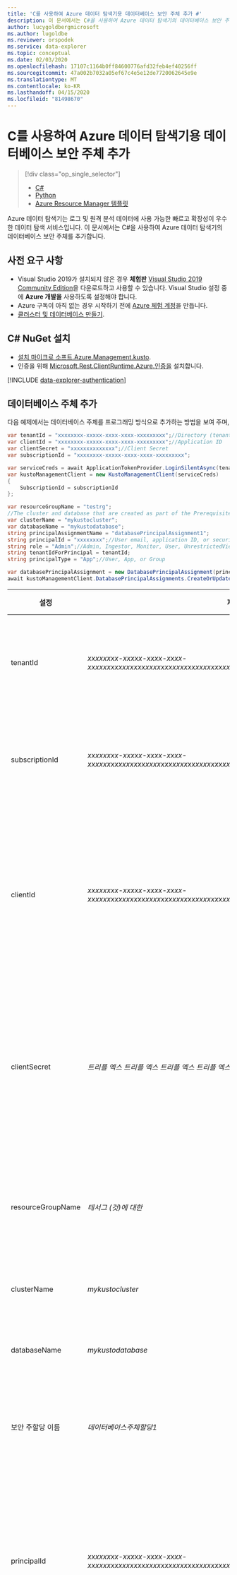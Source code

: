```yaml
---
title: 'C를 사용하여 Azure 데이터 탐색기용 데이터베이스 보안 주체 추가 #'
description: 이 문서에서는 C#을 사용하여 Azure 데이터 탐색기의 데이터베이스 보안 주체를 추가하는 방법을 알아봅니다.
author: lucygoldbergmicrosoft
ms.author: lugoldbe
ms.reviewer: orspodek
ms.service: data-explorer
ms.topic: conceptual
ms.date: 02/03/2020
ms.openlocfilehash: 17107c1164b0ff84600776afd32feb4ef40256ff
ms.sourcegitcommit: 47a002b7032a05ef67c4e5e12de7720062645e9e
ms.translationtype: MT
ms.contentlocale: ko-KR
ms.lasthandoff: 04/15/2020
ms.locfileid: "81498670"
---
```

# <a name="add-database-principals-for-azure-data-explorer-by-using-c"></a>C를 사용하여 Azure 데이터 탐색기용 데이터베이스 보안 주체 추가 #

> [!div class="op_single_selector"]
> * [C#](database-principal-csharp.md)
> * [Python](database-principal-python.md)
> * [Azure Resource Manager 템플릿](database-principal-resource-manager.md)

Azure 데이터 탐색기는 로그 및 원격 분석 데이터에 사용 가능한 빠르고 확장성이 우수한 데이터 탐색 서비스입니다. 이 문서에서는 C#을 사용하여 Azure 데이터 탐색기의 데이터베이스 보안 주체를 추가합니다.

## <a name="prerequisites"></a>사전 요구 사항

* Visual Studio 2019가 설치되지 않은 경우 **체험판** [Visual Studio 2019 Community Edition](https://www.visualstudio.com/downloads/)을 다운로드하고 사용할 수 있습니다. Visual Studio 설정 중에 **Azure 개발을** 사용하도록 설정해야 합니다.
* Azure 구독이 아직 없는 경우 시작하기 전에 [Azure 체험 계정](https://azure.microsoft.com/free/)을 만듭니다.
* [클러스터 및 데이터베이스 만들기](create-cluster-database-csharp.md).

## <a name="install-c-nuget"></a>C# NuGet 설치

* [설치 마이크로 소프트.Azure.Management.kusto](https://www.nuget.org/packages/Microsoft.Azure.Management.Kusto/).
* 인증을 위해 [Microsoft.Rest.ClientRuntime.Azure.인증을](https://www.nuget.org/packages/Microsoft.Rest.ClientRuntime.Azure.Authentication) 설치합니다.

[!INCLUDE [data-explorer-authentication](includes/data-explorer-authentication.md)]

## <a name="add-a-database-principal"></a>데이터베이스 주체 추가

다음 예제에서는 데이터베이스 주체를 프로그래밍 방식으로 추가하는 방법을 보여 주며,

```csharp
var tenantId = "xxxxxxxx-xxxxx-xxxx-xxxx-xxxxxxxxx";//Directory (tenant) ID
var clientId = "xxxxxxxx-xxxxx-xxxx-xxxx-xxxxxxxxx";//Application ID
var clientSecret = "xxxxxxxxxxxxxx";//Client Secret
var subscriptionId = "xxxxxxxx-xxxxx-xxxx-xxxx-xxxxxxxxx";

var serviceCreds = await ApplicationTokenProvider.LoginSilentAsync(tenantId, clientId, clientSecret);
var kustoManagementClient = new KustoManagementClient(serviceCreds)
{
    SubscriptionId = subscriptionId
};

var resourceGroupName = "testrg";
//The cluster and database that are created as part of the Prerequisites
var clusterName = "mykustocluster";
var databaseName = "mykustodatabase";
string principalAssignmentName = "databasePrincipalAssignment1";
string principalId = "xxxxxxxx";//User email, application ID, or security group name
string role = "Admin";//Admin, Ingestor, Monitor, User, UnrestrictedViewers, Viewer
string tenantIdForPrincipal = tenantId;
string principalType = "App";//User, App, or Group

var databasePrincipalAssignment = new DatabasePrincipalAssignment(principalId, role, principalType, tenantId: tenantIdForPrincipal);
await kustoManagementClient.DatabasePrincipalAssignments.CreateOrUpdateAsync(resourceGroupName, clusterName, databaseName, principalAssignmentName, databasePrincipalAssignment);
```

|**설정** | **제안 값** | **필드 설명**|
|---|---|---|
| tenantId | *xxxxxxxx-xxxxx-xxxx-xxxx-xxxxxxxxxxxxxxxxxxxxxxxxxxxxxxxxxxxxxxxxxxxxxxxxxxxxxxxxxxxxxxxxxxxxxxxxxxxxxx* | 테넌트 ID 디렉터리 ID라고도 합니다.|
| subscriptionId | *xxxxxxxx-xxxxx-xxxx-xxxx-xxxxxxxxxxxxxxxxxxxxxxxxxxxxxxxxxxxxxxxxxxxxxxxxxxxxxxxxxxxxxxxxxxxxxxxxxxxxxx* | 리소스 만들기에 사용하는 구독 ID입니다.|
| clientId | *xxxxxxxx-xxxxx-xxxx-xxxx-xxxxxxxxxxxxxxxxxxxxxxxxxxxxxxxxxxxxxxxxxxxxxxxxxxxxxxxxxxxxxxxxxxxxxxxxxxxxxx* | 테넌트의 리소스에 액세스할 수 있는 응용 프로그램의 클라이언트 ID입니다.|
| clientSecret | *트리플 엑스 트리플 엑스 트리플 엑스 트리플 엑스* | 테넌트의 리소스에 액세스할 수 있는 응용 프로그램의 클라이언트 보안 입니다. |
| resourceGroupName | *테서그 (것)에 대한* | 클러스터를 포함하는 리소스 그룹의 이름입니다.|
| clusterName | *mykustocluster* | 클러스터의 이름입니다.|
| databaseName | *mykustodatabase* | 데이터베이스의 이름입니다.|
| 보안 주할당 이름 | *데이터베이스주체할당1* | 데이터베이스 주 리소스의 이름입니다.|
| principalId | *xxxxxxxx-xxxxx-xxxx-xxxx-xxxxxxxxxxxxxxxxxxxxxxxxxxxxxxxxxxxxxxxxxxxxxxxxxxxxxxxxxxxxxxxxxxxxxxxxxxxxxx* | 사용자 전자 메일, 응용 프로그램 ID 또는 보안 그룹 이름이 될 수 있는 주 ID입니다.|
| 역할(role) | *관리자* | '관리자', '인제스터', '모니터', '사용자', '무제한 시청자', '뷰어'가 될 수 있는 데이터베이스 주체의 역할입니다.|
| 테넌트IdForPrincipal | *xxxxxxxx-xxxxx-xxxx-xxxx-xxxxxxxxxxxxxxxxxxxxxxxxxxxxxxxxxxxxxxxxxxxxxxxxxxxxxxxxxxxxxxxxxxxxxxxxxxxxxx* | 보안 주체의 테넌트 ID입니다.|
| principalType | *앱* | '사용자', '앱' 또는 '그룹'일 수 있는 보안 주체의 유형|

## <a name="next-steps"></a>다음 단계

* [Azure 데이터 탐색기 노드 라이브러리를 사용하여 데이터 수집](node-ingest-data.md)
